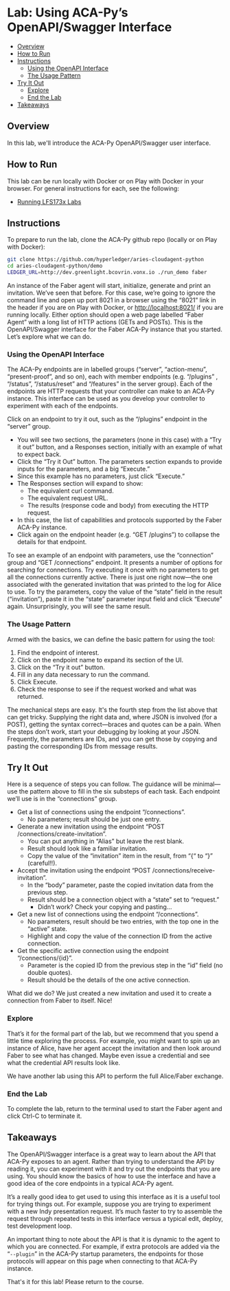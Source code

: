 # Lab: Using ACA-Py’s OpenAPI/Swagger Interface<!-- omit in toc -->

- [Overview](#overview)
- [How to Run](#how-to-run)
- [Instructions](#instructions)
  - [Using the OpenAPI Interface](#using-the-openapi-interface)
  - [The Usage Pattern](#the-usage-pattern)
- [Try It Out](#try-it-out)
  - [Explore](#explore)
  - [End the Lab](#end-the-lab)
- [Takeaways](#takeaways)

## Overview

In this lab, we'll introduce the ACA-Py OpenAPI/Swagger user interface.

## How to Run

This lab can be run locally with Docker or on Play with Docker in your browser. For general instructions for each, see the following:

- [Running LFS173x Labs](RunningLabs.md)

## Instructions

To prepare to run the lab, clone the ACA-Py github repo (locally or on Play with Docker):


```bash
git clone https://github.com/hyperledger/aries-cloudagent-python
cd aries-cloudagent-python/demo
LEDGER_URL=http://dev.greenlight.bcovrin.vonx.io ./run_demo faber

```

An instance of the Faber agent will start, initialize, generate and print an invitation. We’ve seen that before. For this case, we’re going to ignore the command line and open up port 8021 in a browser using the “8021” link in the header if you are on Play with Docker, or [http://localhost:8021/](http://localhost:8021/) if you are running locally. Either option should open a web page labelled “Faber Agent” with a long list of HTTP actions (GETs and POSTs). This is the OpenAPI/Swagger interface for the Faber ACA-Py instance that you started. Let’s explore what we can do.

### Using the OpenAPI Interface

The ACA-Py endpoints are in labelled groups (“server”, “action-menu”, “present-proof”, and so on), each with member endpoints (e.g. “/plugins” , “/status”, “/status/reset” and “/features” in the server group). Each of the endpoints are HTTP requests that your controller can make to an ACA-Py instance. This interface can be used as you develop your controller to experiment with each of the endpoints.

Click on an endpoint to try it out, such as the “/plugins” endpoint in the “server” group.

- You will see two sections, the parameters (none in this case) with a “Try it out” button, and a Responses section, initially with an example of what to expect back.
- Click the “Try it Out” button. The parameters section expands to provide inputs for the parameters, and a big “Execute.”
- Since this example has no parameters, just click “Execute.”
- The Responses section will expand to show:
  - The equivalent curl command.
  - The equivalent request URL.
  - The results (response code and body) from executing the HTTP request.
- In this case, the list of capabilities and protocols supported by the Faber ACA-Py instance.
- Click again on the endpoint header (e.g. “GET /plugins”) to collapse the details for that endpoint.

To see an example of an endpoint with parameters, use the “connection” group and “GET /connections” endpoint. It presents a number of options for searching for connections. Try executing it once with no parameters to get all the connections currently active. There is just one right now—the one associated with the generated invitation that was printed to the log for Alice to use. To try the parameters, copy the value of the “state” field in the result (“invitation”), paste it in the “state” parameter input field and click “Execute” again. Unsurprisingly, you will see the same result.

### The Usage Pattern

Armed with the basics, we can define the basic pattern for using the tool:

1. Find the endpoint of interest.
2. Click on the endpoint name to expand its section of the UI.
3. Click on the “Try it out” button.
4. Fill in any data necessary to run the command.
5. Click Execute.
6. Check the response to see if the request worked and what was returned.

The mechanical steps are easy. It's the fourth step from the list above that can get tricky. Supplying the right data and, where JSON is involved (for a POST), getting the syntax correct—braces and quotes can be a pain. When the steps don’t work, start your debugging by looking at your JSON. Frequently, the parameters are IDs, and you can get those by copying and pasting the corresponding IDs from message results.

## Try It Out

Here is a sequence of steps you can follow. The guidance will be minimal—use the pattern above to fill in the six substeps of each task. Each endpoint we’ll use is in the “connections” group.

- Get a list of connections using the endpoint “/connections”.
  - No parameters; result should be just one entry.
- Generate a new invitation using the endpoint “POST /connections/create-invitation”.
  - You can put anything in “Alias” but leave the rest blank.
  - Result should look like a familiar invitation.
  - Copy the value of the “invitation” item in the result, from “{“ to “}” (careful!!).
- Accept the invitation using the endpoint “POST /connections/receive-invitation”.
  - In the “body” parameter, paste the copied invitation data from the previous step.
  - Result should be a connection object with a “state” set to “request.”
    - Didn’t work? Check your copying and pasting…
- Get a new list of connections using the endpoint “/connections”.
  - No parameters, result should be two entries, with the top one in the “active” state.
  - Highlight and copy the value of the connection ID from the active connection.
- Get the specific active connection using the endpoint “/connections/{id}”.
  - Parameter is the copied ID from the previous step in the “id” field (no double quotes).
  - Result should be the details of the one active connection.

What did we do? We just created a new invitation and used it to create a connection from Faber to itself. Nice!

### Explore

That’s it for the formal part of the lab, but we recommend that you spend a little time exploring the process. For example, you might want to spin up an instance of Alice, have her agent accept the invitation and then look around Faber to see what has changed. Maybe even issue a credential and see what the credential API results look like.

We have another lab using this API to perform the full Alice/Faber exchange.

### End the Lab

To complete the lab, return to the terminal used to start the Faber agent and click Ctrl-C to terminate it.

## Takeaways

The OpenAPI/Swagger interface is a great way to learn about the API that ACA-Py exposes to an agent. Rather than trying to understand the API by reading it, you can experiment with it and try out the endpoints that you are using. You should know the basics of how to use the interface and have a good idea of the core endpoints in a typical ACA-Py agent.

It’s a really good idea to get used to using this interface as it is a useful tool for trying things out. For example, suppose you are trying to experiment with a new Indy presentation request. It’s much faster to try to assemble the request through repeated tests in this interface versus a typical edit, deploy, test development loop.

An important thing to note about the API is that it is dynamic to the agent to which you are connected. For example, if extra protocols are added via the “`--plugin`” in the ACA-Py startup parameters, the endpoints for those protocols will appear on this page when connecting to that ACA-Py instance.

That's it for this lab! Please return to the course.
